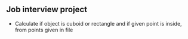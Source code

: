 ## Job interview project

* Calculate if object is cuboid or rectangle and if given point is inside, from points given in file